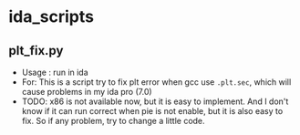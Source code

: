 # ida_scripts

## plt_fix.py
- Usage : run in ida 
- For:    This is a script try to fix plt error when gcc use `.plt.sec`, which will cause problems in my ida pro (7.0)
- TODO:   x86 is not available now, but it is easy to implement. And I don't know if it can run correct when pie is not enable, but it is also easy to fix. So if any problem, try to change a little code. <br />

